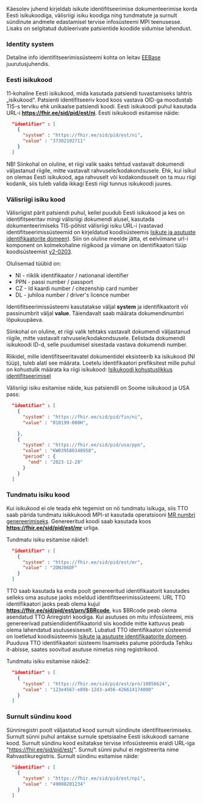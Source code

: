 Käesolev juhend kirjeldab isikute identifitseerimise dokumenteerimise korda Eesti isikukoodiga, 
välisriigi isiku koodiga ning tundmatute ja surnult sündinute andmete edastamisel tervise infosüsteemi MPI teenusesse. 
Lisaks on selgitatud dubleerivate patsientide koodide sidumise lahendust.

### Identity system
Detailne info identifitseerimissüsteemi kohta on leitav [EEBase](https://fhir.ee/ig/ee-base/current/) juurutusjuhendis.

### Eesti isikukood
11-kohaline Eesti isikukood, mida kasutada patsiendi tuvastamiseks lahtris „isikukood“.
Patsienti identifitseeriv kood koos vastava OID-ga moodustab TIS-s terviku ehk unikaalse patsiendi koodi. 
Eesti isikukoodi puhul kasutada URL-i **https://fhir.ee/sid/pid/est/ni**. Eesti isikukoodi esitamise näide:
```json
  "identifier" : [
    {
      "system" : "https://fhir.ee/sid/pid/est/ni",
      "value" : "37302102711"
    }
  ]
```
NB! Siinkohal on oluline, et riigi valik saaks tehtud vastavalt dokumendi väljastanud riigile, mitte vastavalt rahvusele/kodakondsusele. 
Ehk, kui isikul on olemas Eesti isikukood, aga rahvuselt või kodakondsuselt on ta muu riigi kodanik, siis tuleb valida ikkagi Eesti riigi tunnus isikukoodi juures.

### Välisriigi isiku kood
Välisriigist pärit patsiendi puhul, kellel puudub Eesti isikukood ja kes on identifitseeritav mingi välisriigi dokumendi alusel, 
kasutada dokumenteerimiseks TIS-põhist välisriigi isiku URL-i (vastavad identifitseerimissüsteemid on kirjeldatud koodisüsteemis [Isikute ja asutuste identifikaatorite domeen](https://akk.tehik.ee/classifier/resources/code-systems/identifikaatorite-domeen/summary)). 
Siin on oluline meelde jätta, et eelviimane url-i komponent on kolmekohaline riigikood ja viimane on identifikaatori tüüp koodisüsteemist [v2-0203](http://terminology.hl7.org/CodeSystem/v2-0203). 

Olulisemad tüübid on:
- NI - riiklik identifikaator / nationanal identifier
- PPN - passi number / passport
- CZ - Id kaardi number / citezenship card number
- DL - juhiloa number / driver's licence number   

Identifitseerimissüsteemi kasutatakse väljal **system** ja identifikaatorit või passinumbrit väljal **value**. Täiendavalt saab määrata dokumendinumbri lõpukuupäeva.

Siinkohal on oluline, et riigi valik tehtaks vastavalt dokumendi väljastanud riigile, mitte vastavalt rahvusele/kodakondsusele. 
Eelistada dokumendil isikukoodi ID-d, selle puudumisel sisestada vastava dokumendi number.

Riikidel, mille identifitseeritavatel dokumentidel eksisteerib ka isikukood (NI tüüp), tuleb alati see määrata.
Loetelu identifikaatori prefiksitest mille puhul on kohustulik määrata ka riigi isikukood: 
[Isikukoodi kohustuslikkus identifitseerimisel](https://akk.tehik.ee/classifier/resources/value-sets/isikukoodi-kohustuslikkus-identifitseerimisel/summary)

Välisriigi isiku esitamise näide, kus patsiendil on Soome isikukood ja USA pass:
```json
  "identifier" : [
    {
      "system" : "https://fhir.ee/sid/pid/fin/ni",
      "value" : "010199-000H",

    },
    {
      "system" : "https://fhir.ee/sid/pid/usa/ppn",
      "value" : "KW039580340958",
      "period" : {
        "end" : "2023-12-28"
      }
    }
  ]
```

### Tundmatu isiku kood
Kui isikukood ei ole teada ehk tegemist on nö tundmatu isikuga, siis TTO saab pärida tundmatu isikkukoodi MPI-st kasutada operatsiooni [MR numbri genereerimiseks](OperationDefinition-patient-generate-mrn.html).
Genereeritud koodi saab kasutada koos **https://fhir.ee/sid/pid/est/mr** urliga.

Tundmatu isiku esitamise näide1:
```json
  "identifier" : [
    {
      "system" : "https://fhir.ee/sid/pid/est/mr",
      "value" : "2DNJ86DF"
    }
  ]
```

TTO saab kasutada ka enda poolt genereeritud identifikaatorit kasutades selleks oma asutuse jaoks mõeldud identifitseerimissüsteemi. 
URL TTO identifikaatori jaoks peab olema kujul **https://fhir.ee/sid/pid/est/prn/$BRcode**, kus $BRcode peab olema asendatud TTO Äriregistri koodiga. 
Kui asutuses on mitu infosüsteemi, mis genereerivad patsiendiidentifikaatorid siis koodide mitte kattuvus peab olema lahendatud asutusesiseselt.
Lubatud TTO identifikaatori süsteemid on loetletud koodisüsteemis [Isikute ja asutuste identifikaatorite domeen](https://akk.tehik.ee/classifier/resources/code-systems/identifikaatorite-domeen/summary). 
Puuduva TTO identifikaatori süsteemi lisamiseks palume pöörduda Tehiku it-abisse, saates soovitud asutuse nimetus ning registrikood.

Tundmatu isiku esitamise näide2:
```json
  "identifier" : [
    {
      "system" : "https://fhir.ee/sid/pid/est/prn/10856624",
      "value" : "123e4567-e89b-12d3-a456-426614174000"
    }
  ]
```

### Surnult sündinu kood
Sünniregistri poolt väljastatud kood surnult sündinute identifitseerimiseks.
Surnult sünni puhul antakse surnule spetsiaalne Eesti isikukoodi sarnane kood. 
Surnult sündinu kood esitatakse tervise infosüsteemis eraldi URL-iga "https://fhir.ee/sid/pid/est/". 
Surnult sünni puhul ei registreerita nime Rahvastikuregistris. Surnult sündinu esitamise näide:
```json
  "identifier" : [
    {
      "system" : "https://fhir.ee/sid/pid/est/npi",
      "value" : "49008201234"
    }
  ]
```


